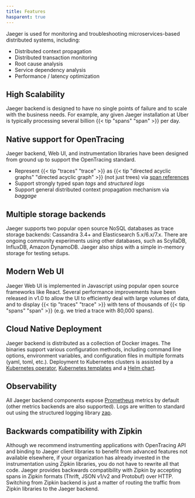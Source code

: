 ```yaml
---
title: Features
hasparent: true
---
```


Jaeger is used for monitoring and troubleshooting microservices-based distributed systems, including:

* Distributed context propagation
* Distributed transaction monitoring
* Root cause analysis
* Service dependency analysis
* Performance / latency optimization

## High Scalability

Jaeger backend is designed to have no single points of failure and to scale with the business needs.
For example, any given Jaeger installation at Uber is typically processing several billion {{< tip "spans" "span" >}} per day.

## Native support for OpenTracing

Jaeger backend, Web UI, and instrumentation libraries have been designed from ground up to support the OpenTracing standard.

* Represent {{< tip "traces" "trace" >}} as {{< tip "directed acyclic graphs" "directed acyclic graph" >}} (not just trees) via [span references]()
* Support strongly typed span _tags_ and _structured logs_
* Support general distributed context propagation mechanism via _baggage_

## Multiple storage backends

Jaeger supports two popular open source NoSQL databases as trace storage backends: Cassandra 3.4+ and Elasticsearch 5.x/6.x/7.x.
There are ongoing community experiments using other databases, such as ScyllaDB, InfluxDB, Amazon DynamoDB. Jaeger also ships
with a simple in-memory storage for testing setups.

## Modern Web UI

Jaeger Web UI is implemented in Javascript using popular open source frameworks like React. Several performance
improvements have been released in v1.0 to allow the UI to efficiently deal with large volumes of data, and to display
{{< tip "traces" "trace" >}} with tens of thousands of {{< tip "spans" "span" >}} (e.g. we tried a trace with 80,000 spans).

## Cloud Native Deployment

Jaeger backend is distributed as a collection of Docker images. The binaries support various configuration methods,
including command line options, environment variables, and configuration files in multiple formats (yaml, toml, etc.).
Deployment to Kubernetes clusters is assisted by a [Kubernetes operator](https://github.com/jaegertracing/jaeger-operator), [Kubernetes templates](https://github.com/jaegertracing/jaeger-kubernetes)
and a [Helm chart](https://github.com/kubernetes/charts/tree/master/incubator/jaeger).

## Observability

All Jaeger backend components expose [Prometheus](https://prometheus.io/) metrics by default (other metrics backends are
also supported). Logs are written to standard out using the structured logging library [zap](https://github.com/uber-go/zap).

## Backwards compatibility with Zipkin

Although we recommend instrumenting applications with OpenTracing API and binding to Jaeger client libraries to benefit
from advanced features not available elsewhere, if your organization has already invested in the instrumentation
using Zipkin libraries, you do not have to rewrite all that code. Jaeger provides backwards compatibility with Zipkin
by accepting spans in Zipkin formats (Thrift, JSON v1/v2 and Protobuf) over HTTP. Switching from Zipkin backend is just a matter
of routing the traffic from Zipkin libraries to the Jaeger backend.
